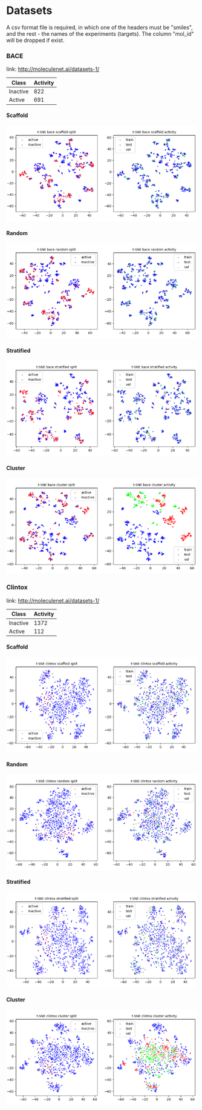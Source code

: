 # Datasets

A csv format file is required, in which one of the headers must be "smiles", and the rest - the names of the experiments (targets). The column "mol_id" will be dropped if exist.

### BACE
link: http://moleculenet.ai/datasets-1/

Class | Activity
--- | ---
Inactive | 822
Active | 691

#### Scaffold
<img src="../etc/img/bace/['rdkit', 'morgan', 'mordred', 'maccs']/tsne/t-SNE_scaffold.png" /><br />
#### Random
<img src="../etc/img/bace/['rdkit', 'morgan', 'mordred', 'maccs']/tsne/t-SNE_random.png" /><br />
#### Stratified
<img src="../etc/img/bace/['rdkit', 'morgan', 'mordred', 'maccs']/tsne/t-SNE_stratified.png" /><br />
#### Cluster
<img src="../etc/img/bace/['rdkit', 'morgan', 'mordred', 'maccs']/tsne/t-SNE_cluster.png" />

### Clintox
link: http://moleculenet.ai/datasets-1/

Class | Activity
--- | ---
Inactive | 1372
Active | 112

#### Scaffold
<img src="../etc/img/clintox/['rdkit', 'morgan', 'mordred', 'maccs']/tsne/t-SNE_scaffold.png" /><br />
#### Random
<img src="../etc/img/clintox/['rdkit', 'morgan', 'mordred', 'maccs']/tsne/t-SNE_random.png" /><br />
#### Stratified
<img src="../etc/img/clintox/['rdkit', 'morgan', 'mordred', 'maccs']/tsne/t-SNE_stratified.png" /><br />
#### Cluster
<img src="../etc/img/clintox/['rdkit', 'morgan', 'mordred', 'maccs']/tsne/t-SNE_cluster.png" />
